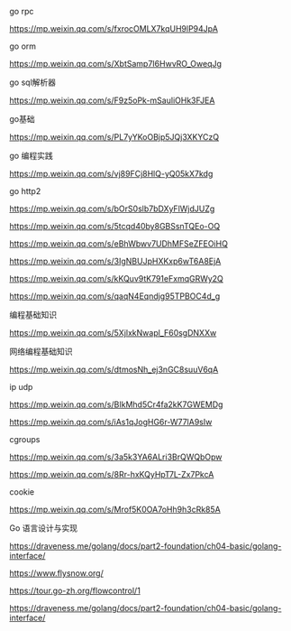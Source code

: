 go rpc

https://mp.weixin.qq.com/s/fxrocOMLX7kqUH9lP94JpA

go orm

https://mp.weixin.qq.com/s/XbtSamp7I6HwvRO_OweqJg

go sql解析器

https://mp.weixin.qq.com/s/F9z5oPk-mSauliOHk3FJEA

go基础

https://mp.weixin.qq.com/s/PL7yYKoOBjp5JQj3XKYCzQ

go 编程实践

https://mp.weixin.qq.com/s/vj89FCj8HlQ-yQ05kX7kdg

go http2

https://mp.weixin.qq.com/s/bOrS0slb7bDXyFlWjdJUZg

https://mp.weixin.qq.com/s/5tcqd40by8GBSsnTQEo-OQ

https://mp.weixin.qq.com/s/eBhWbwv7UDhMFSeZFEOiHQ

https://mp.weixin.qq.com/s/3IgNBUJpHXKxp6wT6A8EjA

https://mp.weixin.qq.com/s/kKQuv9tK791eFxmqGRWy2Q

https://mp.weixin.qq.com/s/qaqN4Eqndjg95TPBOC4d_g

编程基础知识

https://mp.weixin.qq.com/s/5XjlxkNwapl_F60sgDNXXw

网络编程基础知识

https://mp.weixin.qq.com/s/dtmosNh_ej3nGC8suuV6qA

ip udp

https://mp.weixin.qq.com/s/BIkMhd5Cr4fa2kK7GWEMDg

https://mp.weixin.qq.com/s/iAs1qJogHG6r-W77lA9sIw



cgroups

https://mp.weixin.qq.com/s/3a5k3YA6ALri3BrQWQbOpw

https://mp.weixin.qq.com/s/8Rr-hxKQyHpT7L-Zx7PkcA



cookie

https://mp.weixin.qq.com/s/Mrof5K0OA7oHh9h3cRk85A

Go 语言设计与实现

https://draveness.me/golang/docs/part2-foundation/ch04-basic/golang-interface/



https://www.flysnow.org/



https://tour.go-zh.org/flowcontrol/1



https://draveness.me/golang/docs/part2-foundation/ch04-basic/golang-interface/